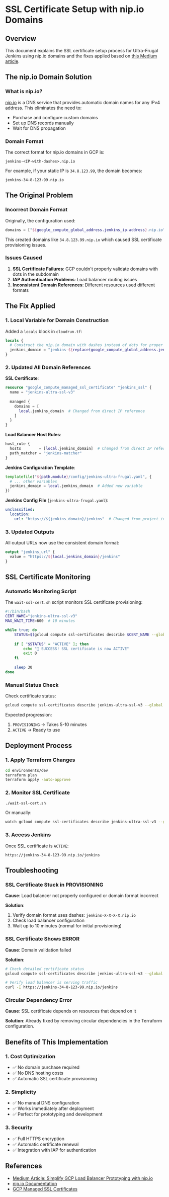 # SSL Certificate Setup with nip.io Domains

## Overview

This document explains the SSL certificate setup process for Ultra-Frugal Jenkins using nip.io domains and the fixes applied based on [this Medium article](https://medium.com/@jaredhatfield/simplify-gcp-load-balancer-prototyping-automatic-domains-certs-with-nip-io-1cf6cfafca02).

## The nip.io Domain Solution

### What is nip.io?

[nip.io](https://nip.io/) is a DNS service that provides automatic domain names for any IPv4 address. This eliminates the need to:
- Purchase and configure custom domains
- Set up DNS records manually
- Wait for DNS propagation

### Domain Format

The correct format for nip.io domains in GCP is:
```
jenkins-<IP-with-dashes>.nip.io
```

For example, if your static IP is `34.8.123.99`, the domain becomes:
```
jenkins-34-8-123-99.nip.io
```

## The Original Problem

### Incorrect Domain Format

Originally, the configuration used:
```terraform
domains = ["${google_compute_global_address.jenkins_ip.address}.nip.io"]
```

This created domains like `34.8.123.99.nip.io` which caused SSL certificate provisioning issues.

### Issues Caused

1. **SSL Certificate Failures**: GCP couldn't properly validate domains with dots in the subdomain
2. **IAP Authentication Problems**: Load balancer routing issues
3. **Inconsistent Domain References**: Different resources used different formats

## The Fix Applied

### 1. Local Variable for Domain Construction

Added a `locals` block in `cloudrun.tf`:

```terraform
locals {
  # Construct the nip.io domain with dashes instead of dots for proper SSL cert handling
  jenkins_domain = "jenkins-${replace(google_compute_global_address.jenkins_ip.address, ".", "-")}.nip.io"
}
```

### 2. Updated All Domain References

**SSL Certificate**:
```terraform
resource "google_compute_managed_ssl_certificate" "jenkins_ssl" {
  name = "jenkins-ultra-ssl-v3"
  
  managed {
    domains = [
      local.jenkins_domain  # Changed from direct IP reference
    ]
  }
}
```

**Load Balancer Host Rules**:
```terraform
host_rule {
  hosts        = [local.jenkins_domain]  # Changed from direct IP reference
  path_matcher = "jenkins-matcher"
}
```

**Jenkins Configuration Template**:
```terraform
templatefile("${path.module}/config/jenkins-ultra-frugal.yaml", {
  # ... other variables
  jenkins_domain = local.jenkins_domain  # Added new variable
})
```

**Jenkins Config File** (`jenkins-ultra-frugal.yaml`):
```yaml
unclassified:
  location:
    url: "https://${jenkins_domain}/jenkins"  # Changed from project_id based URL
```

### 3. Updated Outputs

All output URLs now use the consistent domain format:

```terraform
output "jenkins_url" {
  value = "https://${local.jenkins_domain}/jenkins"
}
```

## SSL Certificate Monitoring

### Automatic Monitoring Script

The `wait-ssl-cert.sh` script monitors SSL certificate provisioning:

```bash
#!/bin/bash
CERT_NAME="jenkins-ultra-ssl-v3"
MAX_WAIT_TIME=600  # 10 minutes

while true; do
    STATUS=$(gcloud compute ssl-certificates describe $CERT_NAME --global --format="value(managed.status)")
    
    if [ "$STATUS" = "ACTIVE" ]; then
        echo "🎉 SUCCESS! SSL certificate is now ACTIVE"
        exit 0
    fi
    
    sleep 30
done
```

### Manual Status Check

Check certificate status:
```bash
gcloud compute ssl-certificates describe jenkins-ultra-ssl-v3 --global --format="value(managed.status)"
```

Expected progression:
1. `PROVISIONING` → Takes 5-10 minutes
2. `ACTIVE` → Ready to use

## Deployment Process

### 1. Apply Terraform Changes

```bash
cd environments/dev
terraform plan
terraform apply -auto-approve
```

### 2. Monitor SSL Certificate

```bash
./wait-ssl-cert.sh
```

Or manually:
```bash
watch gcloud compute ssl-certificates describe jenkins-ultra-ssl-v3 --global --format="value(managed.status)"
```

### 3. Access Jenkins

Once SSL certificate is `ACTIVE`:
```
https://jenkins-34-8-123-99.nip.io/jenkins
```

## Troubleshooting

### SSL Certificate Stuck in PROVISIONING

**Cause**: Load balancer not properly configured or domain format incorrect

**Solution**:
1. Verify domain format uses dashes: `jenkins-X-X-X-X.nip.io`
2. Check load balancer configuration
3. Wait up to 10 minutes (normal for initial provisioning)

### SSL Certificate Shows ERROR

**Cause**: Domain validation failed

**Solution**:
```bash
# Check detailed certificate status
gcloud compute ssl-certificates describe jenkins-ultra-ssl-v3 --global

# Verify load balancer is serving traffic
curl -I https://jenkins-34-8-123-99.nip.io/jenkins
```

### Circular Dependency Error

**Cause**: SSL certificate depends on resources that depend on it

**Solution**: Already fixed by removing circular dependencies in the Terraform configuration.

## Benefits of This Implementation

### 1. Cost Optimization
- ✅ No domain purchase required
- ✅ No DNS hosting costs
- ✅ Automatic SSL certificate provisioning

### 2. Simplicity
- ✅ No manual DNS configuration
- ✅ Works immediately after deployment
- ✅ Perfect for prototyping and development

### 3. Security
- ✅ Full HTTPS encryption
- ✅ Automatic certificate renewal
- ✅ Integration with IAP for authentication

## References

- [Medium Article: Simplify GCP Load Balancer Prototyping with nip.io](https://medium.com/@jaredhatfield/simplify-gcp-load-balancer-prototyping-automatic-domains-certs-with-nip-io-1cf6cfafca02)
- [nip.io Documentation](https://nip.io/)
- [GCP Managed SSL Certificates](https://cloud.google.com/load-balancing/docs/ssl-certificates/google-managed-certs)
